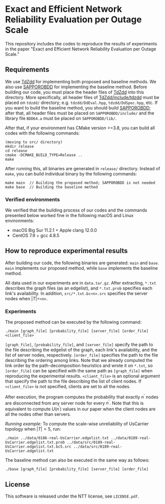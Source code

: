 # Exact and Efficient Network Reliability Evaluation per Outage Scale

This repository includes the codes to reproduce the results of experiments in the paper "Exact and Efficient Network Reliability Evaluation per Outage Scale."

## Requirements

We use [TdZdd](https://github.com/kunisura/TdZdd) for implementing both proposed and baseline methods. We also use [SAPPOROBDD](https://github.com/Shin-ichi-Minato/SAPPOROBDD) for implementing the baseline method. Before building our code, you must place the header files of [TdZdd](https://github.com/kunisura/TdZdd) into this directory. More specifically, all header files of [TdZdd/include/tdzdd](https://github.com/kunisura/TdZdd/tree/master/include/tdzdd) must be placed on `tdzdd/` directory; e.g. `tdzdd/DdEval.hpp`, `tdzdd/DdSpec.hpp`, etc. If you want to build the baseline method, you should build [SAPPOROBDD](https://github.com/Shin-ichi-Minato/SAPPOROBDD); after that, all header files must be placed on `SAPPOROBDD/include/` and the library file `BDD64.a` must be placed on `SAPPOROBDD/lib/`.

After that, if your environment has CMake version >=3.8, you can build all codes with the following commands:

```shell
(moving to src/ directory)
mkdir release
cd release
cmake -DCMAKE_BUILD_TYPE=Release ..
make
```

After running this, all binaries are generated in `release/` directory. Instead of `make`, you can build individual binary by the following commands:
```shell
make main  // Building the proposed method; SAPPOROBDD is not needed
make base  // Building the baseline method
```

### Verified environments

We verified that the building process of our codes and the commands presented below worked fine in the following macOS and Linux environments:

- macOS Big Sur 11.2.1 + Apple clang 12.0.0
- CentOS 7.9 + gcc 4.8.5

## How to reproduce experimental results

After building our code, the following binaries are generated: `main` and `base`. `main` implements our proposed method, while `base` implements the baseline method.

All data used in our experiments are in `data.tar.gz`. After extracting, `*.txt` describes the graph files (as an edgelist), and `*.txt.prob` specifies each link's availability. In addition, `src/*.txt.bc<n>.src` specifies the server nodes when $|T|=$`<n>`.

### Experiments

The proposed method can be executed by the following command:

```shell
./main [graph_file] [probability_file] [server_file] [order_file] <client_file>
```

`[graph_file]`, `[probability_file]`, and `[server_file]` specify the path to the file describing the edgelist of the graph, each link's availability, and the list of server nodes, respectively. `[order_file]` specifies the path to the file describing the ordering among links. Note that we already computed the link order by the path-decomposition heuristics and wrote it on `*.txt`, so `[order_file]` can be specified with the same path as `[graph_file]` when reproducing the experimental results. `<client_file>` is an optional argument that specify the path to the file describing the list of client nodes. If `<client_file>` is not specified, clients are set to all the nodes.

After execution, the program computes the probability that exactly $n^\prime$ nodes are disconnected from any server node for every $n^\prime$. Note that this is equivalent to compute $U(n^\prime)$ values in our paper when the client nodes are all the nodes other than servers.

_Running example:_ To compute the scale-wise unreliability of UsCarrier topology when $|T|=5$, run:

```shell
./main ../data/0186-real-UsCarrier.edgelist.txt ../data/0189-real-UsCarrier.edgelist.txt.prob ../data/src/0189-real-UsCarrier.edgelist.txt.bc5.src ../data/src/0189-real-UsCarrier.edgelist.txt
```

The baseline method can also be executed in the same way as follows:

```shell
./base [graph_file] [probability_file] [server_file] [order_file]
```

## License

This software is released under the NTT license, see `LICENSE.pdf`.
